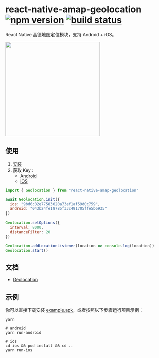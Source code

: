 # react-native-amap-geolocation [![npm version][version-badge]][npm] [![build status][build-badge]][build]

React Native 高德地图定位模块，支持 Android + iOS。

<img src="https://user-images.githubusercontent.com/1709072/39578441-c39bd3f0-4f16-11e8-83e5-99badbd68473.png" width=300>

## 使用

1. [安装](docs/installation.md)
2. 获取 Key：
   - [Android](http://lbs.amap.com/api/android-location-sdk/guide/create-project/get-key)
   - [iOS](http://lbs.amap.com/api/ios-location-sdk/guide/create-project/get-key)

```javascript
import { Geolocation } from "react-native-amap-geolocation"

await Geolocation.init({
  ios: "9bd6c82e77583020a73ef1af59d0c759",
  android: "043b24fe18785f33c491705ffe5b6935"
})

Geolocation.setOptions({
  interval: 8000,
  distanceFilter: 20
})

Geolocation.addLocationListener(location => console.log(location))
Geolocation.start()
```

## 文档
- [Geolocation](docs/geolocation.md)

## 示例
你可以直接下载安装 [example.apk](https://github.com/qiuxiang/react-native-amap-geolocation/releases/download/v0.1.0/example.apk)，或者按照以下步骤运行项目示例：

```shell
yarn

# android
yarn run-android

# ios
cd ios && pod install && cd ..
yarn run-ios
```

[npm]: https://www.npmjs.com/package/react-native-amap-geolocation
[version-badge]: https://badge.fury.io/js/react-native-amap-geolocation.svg
[build-badge]: https://travis-ci.org/qiuxiang/react-native-amap-geolocation.svg?branch=master
[build]: https://travis-ci.org/qiuxiang/react-native-amap-geolocation
